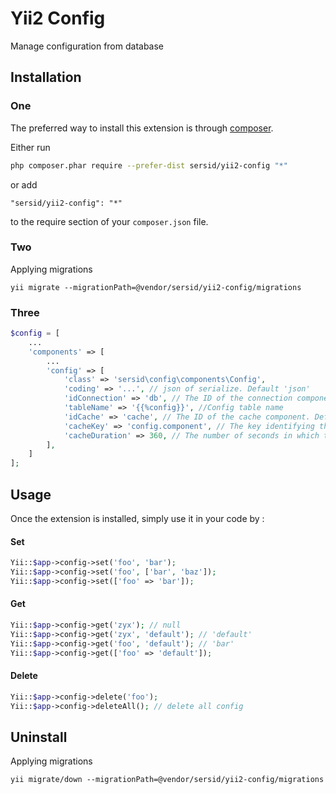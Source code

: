Yii2 Config
======
Manage configuration from database

Installation
------------

### One
The preferred way to install this extension is through [composer](http://getcomposer.org/download/).

Either run

```sh
php composer.phar require --prefer-dist sersid/yii2-config "*"
```

or add

```
"sersid/yii2-config": "*"
```

to the require section of your `composer.json` file.



### Two

Applying migrations

```
yii migrate --migrationPath=@vendor/sersid/yii2-config/migrations
```



### Three
```php
$config = [
    ...
    'components' => [
        ...
        'config' => [
            'class' => 'sersid\config\components\Config',
            'coding' => '...', // json of serialize. Default 'json'
            'idConnection' => 'db', // The ID of the connection component
            'tableName' => '{{%config}}', //Config table name
            'idCache' => 'cache', // The ID of the cache component. Default null (no caching)
            'cacheKey' => 'config.component', // The key identifying the value to be cached
            'cacheDuration' => 360, // The number of seconds in which the cached value will expire. 0 means never expire. Default 0
        ],
    ]
];
```

Usage
-----

Once the extension is installed, simply use it in your code by  :

#### Set
```php
Yii::$app->config->set('foo', 'bar');
Yii::$app->config->set('foo', ['bar', 'baz']);
Yii::$app->config->set(['foo' => 'bar']);
```

#### Get
```php
Yii::$app->config->get('zyx'); // null
Yii::$app->config->get('zyx', 'default'); // 'default'
Yii::$app->config->get('foo', 'default'); // 'bar'
Yii::$app->config->get(['foo' => 'default']);
```

#### Delete
```php
Yii::$app->config->delete('foo');
Yii::$app->config->deleteAll(); // delete all config
```


Uninstall
------------

Applying migrations

```
yii migrate/down --migrationPath=@vendor/sersid/yii2-config/migrations
```